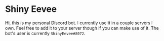# Shiny Eevee
Hi, this is my personal Discord bot. I currently use it in a couple servers I own. Feel free to add it to your server though if you can make use of it. The bot's user is currently `ShinyEevee#8072`.
